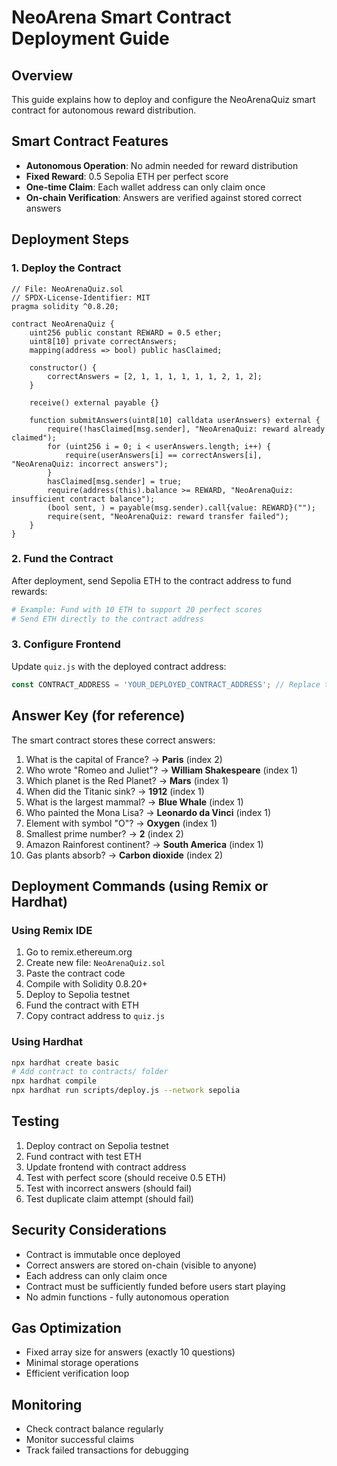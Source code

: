 # NeoArena Smart Contract Deployment Guide

## Overview
This guide explains how to deploy and configure the NeoArenaQuiz smart contract for autonomous reward distribution.

## Smart Contract Features
- **Autonomous Operation**: No admin needed for reward distribution
- **Fixed Reward**: 0.5 Sepolia ETH per perfect score
- **One-time Claim**: Each wallet address can only claim once
- **On-chain Verification**: Answers are verified against stored correct answers

## Deployment Steps

### 1. Deploy the Contract
```solidity
// File: NeoArenaQuiz.sol
// SPDX-License-Identifier: MIT
pragma solidity ^0.8.20;

contract NeoArenaQuiz {
    uint256 public constant REWARD = 0.5 ether;
    uint8[10] private correctAnswers;
    mapping(address => bool) public hasClaimed;

    constructor() {
        correctAnswers = [2, 1, 1, 1, 1, 1, 1, 2, 1, 2];
    }

    receive() external payable {}

    function submitAnswers(uint8[10] calldata userAnswers) external {
        require(!hasClaimed[msg.sender], "NeoArenaQuiz: reward already claimed");
        for (uint256 i = 0; i < userAnswers.length; i++) {
            require(userAnswers[i] == correctAnswers[i], "NeoArenaQuiz: incorrect answers");
        }
        hasClaimed[msg.sender] = true;
        require(address(this).balance >= REWARD, "NeoArenaQuiz: insufficient contract balance");
        (bool sent, ) = payable(msg.sender).call{value: REWARD}("");
        require(sent, "NeoArenaQuiz: reward transfer failed");
    }
}
```

### 2. Fund the Contract
After deployment, send Sepolia ETH to the contract address to fund rewards:
```bash
# Example: Fund with 10 ETH to support 20 perfect scores
# Send ETH directly to the contract address
```

### 3. Configure Frontend
Update `quiz.js` with the deployed contract address:
```javascript
const CONTRACT_ADDRESS = 'YOUR_DEPLOYED_CONTRACT_ADDRESS'; // Replace this line
```

## Answer Key (for reference)
The smart contract stores these correct answers:
1. What is the capital of France? → **Paris** (index 2)
2. Who wrote "Romeo and Juliet"? → **William Shakespeare** (index 1)
3. Which planet is the Red Planet? → **Mars** (index 1)
4. When did the Titanic sink? → **1912** (index 1)
5. What is the largest mammal? → **Blue Whale** (index 1)
6. Who painted the Mona Lisa? → **Leonardo da Vinci** (index 1)
7. Element with symbol "O"? → **Oxygen** (index 1)
8. Smallest prime number? → **2** (index 2)
9. Amazon Rainforest continent? → **South America** (index 1)
10. Gas plants absorb? → **Carbon dioxide** (index 2)

## Deployment Commands (using Remix or Hardhat)

### Using Remix IDE
1. Go to remix.ethereum.org
2. Create new file: `NeoArenaQuiz.sol`
3. Paste the contract code
4. Compile with Solidity 0.8.20+
5. Deploy to Sepolia testnet
6. Fund the contract with ETH
7. Copy contract address to `quiz.js`

### Using Hardhat
```bash
npx hardhat create basic
# Add contract to contracts/ folder
npx hardhat compile
npx hardhat run scripts/deploy.js --network sepolia
```

## Testing
1. Deploy contract on Sepolia testnet
2. Fund contract with test ETH
3. Update frontend with contract address
4. Test with perfect score (should receive 0.5 ETH)
5. Test with incorrect answers (should fail)
6. Test duplicate claim attempt (should fail)

## Security Considerations
- Contract is immutable once deployed
- Correct answers are stored on-chain (visible to anyone)
- Each address can only claim once
- Contract must be sufficiently funded before users start playing
- No admin functions - fully autonomous operation

## Gas Optimization
- Fixed array size for answers (exactly 10 questions)
- Minimal storage operations
- Efficient verification loop

## Monitoring
- Check contract balance regularly
- Monitor successful claims
- Track failed transactions for debugging

